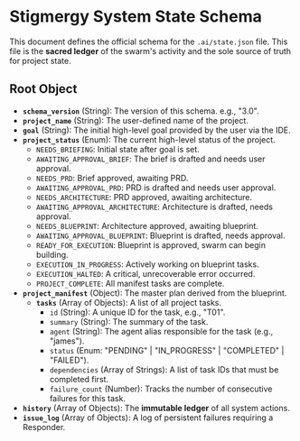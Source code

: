 # Stigmergy System State Schema

This document defines the official schema for the `.ai/state.json` file. This file is the **sacred ledger** of the swarm's activity and the sole source of truth for project state.

## Root Object

- **`schema_version`** (String): The version of this schema. e.g., "3.0".
- **`project_name`** (String): The user-defined name of the project.
- **`goal`** (String): The initial high-level goal provided by the user via the IDE.
- **`project_status`** (Enum): The current high-level status of the project.
  - `NEEDS_BRIEFING`: Initial state after goal is set.
  - `AWAITING_APPROVAL_BRIEF`: The brief is drafted and needs user approval.
  - `NEEDS_PRD`: Brief approved, awaiting PRD.
  - `AWAITING_APPROVAL_PRD`: PRD is drafted and needs user approval.
  - `NEEDS_ARCHITECTURE`: PRD approved, awaiting architecture.
  - `AWAITING_APPROVAL_ARCHITECTURE`: Architecture is drafted, needs approval.
  - `NEEDS_BLUEPRINT`: Architecture approved, awaiting blueprint.
  - `AWAITING_APPROVAL_BLUEPRINT`: Blueprint is drafted, needs approval.
  - `READY_FOR_EXECUTION`: Blueprint is approved, swarm can begin building.
  - `EXECUTION_IN_PROGRESS`: Actively working on blueprint tasks.
  - `EXECUTION_HALTED`: A critical, unrecoverable error occurred.
  - `PROJECT_COMPLETE`: All manifest tasks are complete.
- **`project_manifest`** (Object): The master plan derived from the blueprint.
  - **`tasks`** (Array of Objects): A list of all project tasks.
    - `id` (String): A unique ID for the task, e.g., "T01".
    - `summary` (String): The summary of the task.
    - `agent` (String): The agent alias responsible for the task (e.g., "james").
    - `status` (Enum: "PENDING" | "IN_PROGRESS" | "COMPLETED" | "FAILED").
    - `dependencies` (Array of Strings): A list of task IDs that must be completed first.
    - `failure_count` (Number): Tracks the number of consecutive failures for this task.
- **`history`** (Array of Objects): The **immutable ledger** of all system actions.
- **`issue_log`** (Array of Objects): A log of persistent failures requiring a Responder.
